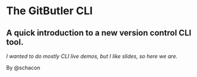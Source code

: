# The GitButler CLI

## A quick introduction to a new version control CLI tool.

_I wanted to do mostly CLI live demos, but I like slides, so here we are._

By @schacon
